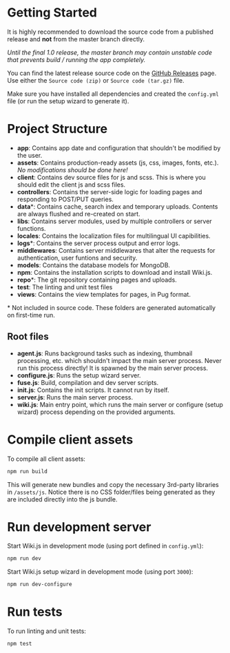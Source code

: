 <!-- TITLE: Dev Guide -->
<!-- SUBTITLE: How to run and build Wiki.js for developers -->

# Getting Started
It is highly recommended to download the source code from a published release and **not** from the master branch directly.

*Until the final 1.0 release, the master branch may contain unstable code that prevents build / running the app completely.*

You can find the latest release source code on the [GitHub Releases](https://github.com/Requarks/wiki/releases) page. Use either the `Source code (zip)` or `Source code (tar.gz)` file.

Make sure you have installed all dependencies and created the `config.yml` file (or run the setup wizard to generate it).

# Project Structure
- **app**: Contains app date and configuration that shouldn't be modified by the user.
- **assets**: Contains production-ready assets (js, css, images, fonts, etc.). *No modifications should be done here!*
- **client**: Contains dev source files for js and scss. This is where you should edit the client js and scss files.
- **controllers**: Contains the server-side logic for loading pages and responding to POST/PUT queries.
- **data**\*: Contains cache, search index and temporary uploads. Contents are always flushed and re-created on start.
- **libs**: Contains server modules, used by multiple controllers or server functions.
- **locales**: Contains the localization files for multilingual UI capibilities.
- **logs**\*: Contains the server process output and error logs.
- **middlewares**: Contains server middlewares that alter the requests for authentication, user funtions and security.
- **models**: Contains the database models for MongoDB.
- **npm**: Contains the installation scripts to download and install Wiki.js.
- **repo**\*: The git repository containing pages and uploads.
- **test**: The linting and unit test files
- **views**: Contains the view templates for pages, in Pug format.

\* Not included in source code. These folders are generated automatically on first-time run.

## Root files

- **agent.js**: Runs background tasks such as indexing, thumbnail processing, etc. which shouldn't impact the main server process. Never run this process directly! It is spawned by the main server process.
- **configure.js**: Runs the setup wizard server.
- **fuse.js**: Build, compilation and dev server scripts.
- **init.js**: Contains the init scripts. It cannot run by itself.
- **server.js**: Runs the main server process.
- **wiki.js**: Main entry point, which runs the main server or configure (setup wizard) process depending on the provided arguments.
# Compile client assets
To compile all client assets:

```bash
npm run build
```

This will generate new bundles and copy the necessary 3rd-party libraries in `/assets/js`. Notice there is no CSS folder/files being generated as they are included directly into the js bundle.
# Run development server
Start Wiki.js in development mode (using port defined in `config.yml`):

```bash
npm run dev
```

Start Wiki.js setup wizard in development mode (using port `3000`):

```bash
npm run dev-configure
```

# Run tests
To run linting and unit tests:

```bash
npm test
```
